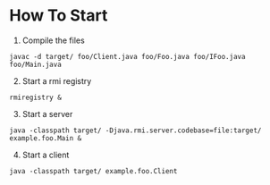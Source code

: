 # How To Start
1. Compile the files
```
javac -d target/ foo/Client.java foo/Foo.java foo/IFoo.java foo/Main.java
```
2. Start a rmi registry
```
rmiregistry &
```
3. Start a server
```
java -classpath target/ -Djava.rmi.server.codebase=file:target/ example.foo.Main &
```
4. Start a client
```
java -classpath target/ example.foo.Client
```
